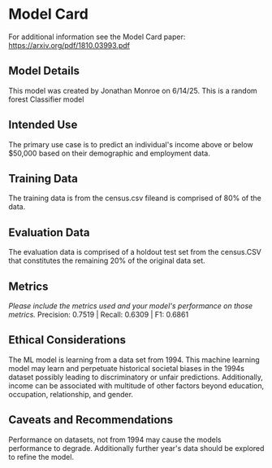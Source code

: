 # Model Card

For additional information see the Model Card paper: https://arxiv.org/pdf/1810.03993.pdf

## Model Details
This model was created by Jonathan Monroe on 6/14/25. This is a random forest Classifier model 
## Intended Use
The primary use case is to predict an individual's income above or below $50,000 based on their demographic and employment data.
## Training Data
The training data is from the census.csv fileand is comprised of  80% of the data.
## Evaluation Data
The evaluation data is comprised of a holdout test set from the census.CSV that constitutes the remaining 20% of the original data set.
## Metrics
_Please include the metrics used and your model's performance on those metrics._
Precision: 0.7519 | Recall: 0.6309 | F1: 0.6861
## Ethical Considerations
The ML model is learning from a data set from 1994. This machine learning model may  learn and perpetuate historical societal biases in the 1994s dataset possibly leading to discriminatory or unfair predictions. Additionally, income can be associated with multitude of other factors beyond education, occupation, relationship, and gender.
## Caveats and Recommendations
Performance on datasets, not from 1994 may cause the models performance to degrade. Additionally further year's data should be explored to refine the model.